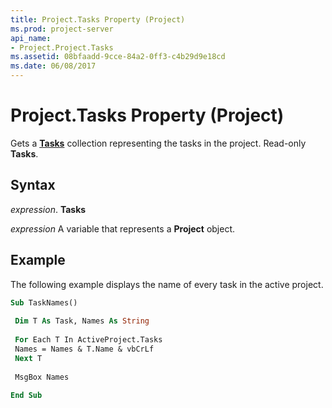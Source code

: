 ```yaml
---
title: Project.Tasks Property (Project)
ms.prod: project-server
api_name:
- Project.Project.Tasks
ms.assetid: 08bfaadd-9cce-84a2-0ff3-c4b29d9e18cd
ms.date: 06/08/2017
---
```



# Project.Tasks Property (Project)

Gets a  **[Tasks](task-object-project.md)** collection representing the tasks in the project. Read-only **Tasks**.


## Syntax

 _expression_. **Tasks**

 _expression_ A variable that represents a **Project** object.


## Example

The following example displays the name of every task in the active project.


```vb
Sub TaskNames() 
 
 Dim T As Task, Names As String 
 
 For Each T In ActiveProject.Tasks 
 Names = Names & T.Name & vbCrLf 
 Next T 
 
 MsgBox Names 
 
End Sub
```


